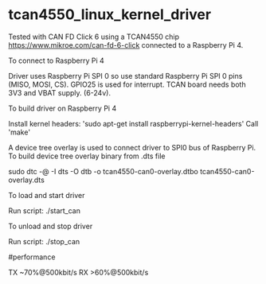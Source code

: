 # tcan4550_linux_kernel_driver

Tested with CAN FD Click 6 using a TCAN4550 chip https://www.mikroe.com/can-fd-6-click connected to a Raspberry Pi 4.

To connect to Raspberry Pi 4

Driver uses Raspberry Pi SPI 0 so use standard Raspberry Pi SPI 0 pins (MISO, MOSI, CS). GPIO25 is used for interrupt. TCAN board needs both 3V3 and VBAT supply. (6-24v). 

To build driver on Raspberry Pi 4

Install kernel headers: 'sudo apt-get install raspberrypi-kernel-headers'
Call 'make'

A device tree overlay is used to connect driver to SPI0 bus of Raspberry Pi. To build device tree overlay binary from .dts file

sudo dtc -@ -I dts -O dtb -o tcan4550-can0-overlay.dtbo tcan4550-can0-overlay.dts

To load and start driver

Run script: ./start_can

To unload and stop driver

Run script: ./stop_can

#performance

TX ~70%@500kbit/s
RX >60%@500kbit/s

